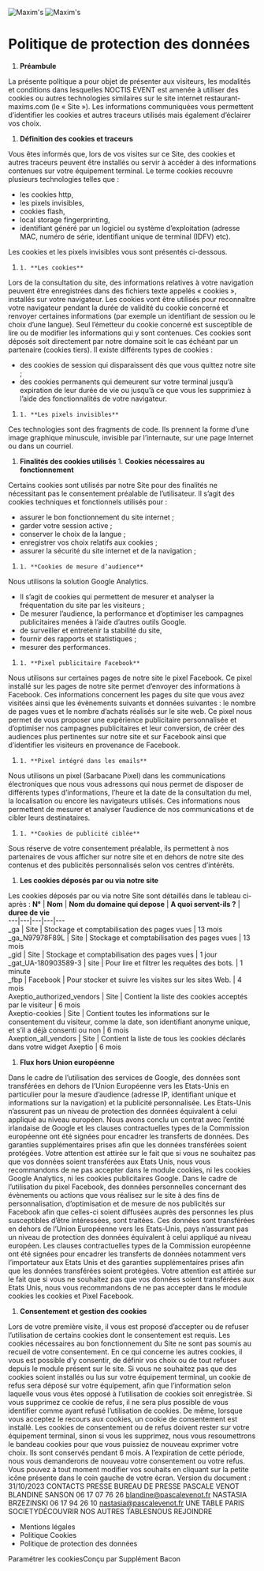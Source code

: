 ![Maxim's](https://restaurant-maxims.com/wp-content/uploads/2023/11/LOGO-Maxims36.png)
![Maxim's](https://restaurant-maxims.com/wp-content/uploads/2023/11/LOGO-Maxims36.png)
#  Politique de protection des données 
  1. **Préambule**


La présente politique a pour objet de présenter aux visiteurs, les modalités et conditions dans lesquelles NOCTIS EVENT est amenée à utiliser des cookies ou autres technologies similaires sur le site internet restaurant-maxims.com (le « Site »).
Les informations communiquées vous permettent d’identifier les cookies et autres traceurs utilisés mais également d’éclairer vos choix.
  1. **Définition des cookies et traceurs**


Vous êtes informés que, lors de vos visites sur ce Site, des cookies et autres traceurs peuvent être installés ou servir à accéder à des informations contenues sur votre équipement terminal.
Le terme cookies recouvre plusieurs technologies telles que :
  * les cookies http,
  * les pixels invisibles,
  * cookies flash,
  * local storage fingerprinting,
  * identifiant généré par un logiciel ou système d’exploitation (adresse MAC, numéro de série, identifiant unique de terminal (IDFV) etc).


Les cookies et les pixels invisibles vous sont présentés ci-dessous.
  1.     1. **Les cookies**


Lors de la consultation du site, des informations relatives à votre navigation peuvent être enregistrées dans des fichiers texte appelés « cookies », installés sur votre navigateur. Les cookies vont être utilisés pour reconnaître votre navigateur pendant la durée de validité du cookie concerné et renvoyer certaines informations (par exemple un identifiant de session ou le choix d’une langue).
Seul l’émetteur du cookie concerné est susceptible de lire ou de modifier les informations qui y sont contenues. Ces cookies sont déposés soit directement par notre domaine soit le cas échéant par un partenaire (cookies tiers).
Il existe différents types de cookies :
  * des cookies de session qui disparaissent dès que vous quittez notre site ;
  * des cookies permanents qui demeurent sur votre terminal jusqu’à expiration de leur durée de vie ou jusqu’à ce que vous les supprimiez à l’aide des fonctionnalités de votre navigateur.


  1.     1. **Les pixels invisibles**


Ces technologies sont des fragments de code. Ils prennent la forme d’une image graphique minuscule, invisible par l’internaute, sur une page Internet ou dans un courriel.
  1. **Finalités des cookies utilisés**
    1. **Cookies nécessaires au fonctionnement**


Certains cookies sont utilisés par notre Site pour des finalités ne nécessitant pas le consentement préalable de l’utilisateur. Il s’agit des cookies techniques et fonctionnels utilisés pour :
  * assurer le bon fonctionnement du site internet ;
  * garder votre session active ;
  * conserver le choix de la langue ;
  * enregistrer vos choix relatifs aux cookies ;
  * assurer la sécurité du site internet et de la navigation ;


  1.     1. **Cookies de mesure d’audience**


Nous utilisons la solution Google Analytics.
  * Il s’agit de cookies qui permettent de mesurer et analyser la fréquentation du site par les visiteurs ; 
  * De mesurer l’audience, la performance et d’optimiser les campagnes publicitaires menées à l’aide d’autres outils Google.
  * de surveiller et entretenir la stabilité du site,
  * fournir des rapports et statistiques ;
  * mesurer des performances.


  1.     1. **Pixel publicitaire Facebook**


Nous utilisons sur certaines pages de notre site le pixel Facebook. Ce pixel installé sur les pages de notre site permet d’envoyer des informations à Facebook. Ces informations concernent les pages du site que vous avez visitées ainsi que les évènements suivants et données suivantes : le nombre de pages vues et le nombre d’achats réalisés sur le site web.
Ce pixel nous permet de vous proposer une expérience publicitaire personnalisée et d’optimiser nos campagnes publicitaires et leur conversion, de créer des audiences plus pertinentes sur notre site et sur Facebook ainsi que d’identifier les visiteurs en provenance de Facebook.
  1.     1. **Pixel intégré dans les emails**


Nous utilisons un pixel (Sarbacane Pixel) dans les communications électroniques que nous vous adressons qui nous permet de disposer de différents types d’informations, l’heure et la date de la consultation du mel, la localisation ou encore les navigateurs utilisés. Ces informations nous permettent de mesurer et analyser l’audience de nos communications et de cibler leurs destinataires.
  1.     1. **Cookies de publicité ciblée**


Sous réserve de votre consentement préalable, ils permettent à nos partenaires de vous afficher sur notre site et en dehors de notre site des contenus et des publicités personnalisés selon vos centres d’intérêts.
  1. **Les cookies déposés par ou via notre site**


Les cookies déposés par ou via notre Site sont détaillés dans le tableau ci-après :
**N°** |  **Nom** |  **Nom du domaine qui depose** |  **A quoi servent-ils ?** |  **duree de vie**  
---|---|---|---|---  
_ga |  Site |  Stockage et comptabilisation des pages vues |  13 mois  
_ga_N97978F89L |  Site |  Stockage et comptabilisation des pages vues |  13 mois  
_gid |  Site |  Stockage et comptabilisation des pages vues |  1 jour  
_gat_UA-180903589-3 |  site |  Pour lire et filtrer les requêtes des bots. |  1 minute  
_fbp |  Facebook |  Pour stocker et suivre les visites sur les sites Web. |  4 mois  
Axeptio_authorized_vendors |  Site |  Contient la liste des cookies acceptés par le visiteur |  6 mois  
Axeptio-cookies |  Site |  Contient toutes les informations sur le consentement du visiteur, comme la date, son identifiant anonyme unique, et s’il a déjà consenti ou non |  6 mois  
Axeption_all_vendors |  Site |  Contient la liste de tous les cookies déclarés dans votre widget Axeptio |  6 mois  
  1. **Flux hors Union européenne**


Dans le cadre de l’utilisation des services de Google, des données sont transférées en dehors de l’Union Européenne vers les Etats-Unis en particulier pour la mesure d’audience (adresse IP, identifiant unique et informations sur la navigation) et la publicité personnalisée. Les Etats-Unis n’assurent pas un niveau de protection des données équivalent à celui appliqué au niveau européen. Nous avons conclu un contrat avec l’entité irlandaise de Google et les clauses contractuelles types de la Commission européenne ont été signées pour encadrer les transferts de données. Des garanties supplémentaires prises afin que les données transférées soient protégées.
Votre attention est attirée sur le fait que si vous ne souhaitez pas que vos données soient transférées aux Etats Unis, nous vous recommandons de ne pas accepter dans le module cookies, ni les cookies Google Analytics, ni les cookies publicitaires Google.
Dans le cadre de l’utilisation du pixel Facebook, des données personnelles concernant des évènements ou actions que vous réalisez sur le site à des fins de personnalisation, d’optimisation et de mesure de nos publicités sur Facebook afin que celles-ci soient diffusées auprès des personnes les plus susceptibles d’être intéressées, sont traitées. Ces données sont transférées en dehors de l’Union Européenne vers les Etats-Unis, pays n’assurant pas un niveau de protection des données équivalent à celui appliqué au niveau européen. Les clauses contractuelles types de la Commission européenne ont été signées pour encadrer les transferts de données notamment vers l’importateur aux Etats Unis et des garanties supplémentaires prises afin que les données transférées soient protégées.
Votre attention est attirée sur le fait que si vous ne souhaitez pas que vos données soient transférées aux Etats Unis, nous vous recommandons de ne pas accepter dans le module cookies les cookies et Pixel Facebook.
  1. **Consentement et gestion des cookies**


Lors de votre première visite, il vous est proposé d’accepter ou de refuser l’utilisation de certains cookies dont le consentement est requis.
Les cookies nécessaires au bon fonctionnement du Site ne sont pas soumis au recueil de votre consentement.
En ce qui concerne les autres cookies, il vous est possible d’y consentir, de définir vos choix ou de tout refuser depuis le module présent sur le site. 
Si vous ne souhaitez pas que des cookies soient installés ou lus sur votre équipement terminal, un cookie de refus sera déposé sur votre équipement, afin que l’information selon laquelle vous vous êtes opposé à l’utilisation de cookies soit enregistrée. Si vous supprimez ce cookie de refus, il ne sera plus possible de vous identifier comme ayant refusé l’utilisation de cookies.
De même, lorsque vous acceptez le recours aux cookies, un cookie de consentement est installé.
Les cookies de consentement ou de refus doivent rester sur votre équipement terminal, sinon si vous les supprimez, nous vous resoumettrons le bandeau cookies pour que vous puissiez de nouveau exprimer votre choix. Ils sont conservés pendant 6 mois. A l’expiration de cette période, nous vous demanderons de nouveau votre consentement ou votre refus.
Vous pouvez à tout moment modifier vos souhaits en cliquant sur la petite icône présente dans le coin gauche de votre écran. 
Version du document : 31/10/2023
CONTACTS PRESSE
BUREAU DE PRESSE PASCALE VENOT
BLANDINE SANSON 06 17 07 76 26 blandine@pascalevenot.fr
NASTASIA BRZEZINSKI 06 17 94 26 10 nastasia@pascalevenot.fr
UNE TABLE PARIS SOCIETYDÉCOUVRIR NOS AUTRES TABLESNOUS REJOINDRE
  * Mentions légales
  * Politique Cookies
  * Politique de protection des données


Paramétrer les cookiesConçu par Supplément Bacon
